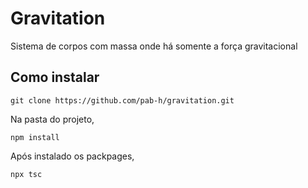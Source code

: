 # Gravitation

Sistema de corpos com massa onde há somente a força gravitacional

## Como instalar 

`git clone https://github.com/pab-h/gravitation.git`

Na pasta do projeto,

`npm install`

Após instalado os packpages,

`npx tsc`
